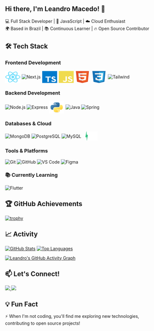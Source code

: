 <link rel="stylesheet" href="https://cdn.jsdelivr.net/gh/devicons/devicon@v2.15.1/devicon.min.css">

## Hi there, I'm Leandro Macedo! 👋

💻 Full Stack Developer | 🚀 JavaScript | ☁️ Cloud Enthusiast  
🌍 Based in Brazil | 📚 Continuous Learner | 🔥 Open Source Contributor



## 🛠️ Tech Stack

### Frontend Development
<div style="display: inline_block">
  <img align="center" alt="React" height="40" width="50" src="https://raw.githubusercontent.com/devicons/devicon/master/icons/react/react-original.svg">
  <img align="center" alt="Next.js" height="40" width="50" src="https://cdn.jsdelivr.net/gh/devicons/devicon/icons/nextjs/nextjs-original.svg">
  <img align="center" alt="TypeScript" height="40" width="50" src="https://raw.githubusercontent.com/devicons/devicon/master/icons/typescript/typescript-plain.svg">
  <img align="center" alt="JavaScript" height="40" width="50" src="https://raw.githubusercontent.com/devicons/devicon/master/icons/javascript/javascript-plain.svg">
  <img align="center" alt="HTML5" height="40" width="50" src="https://raw.githubusercontent.com/devicons/devicon/master/icons/html5/html5-original.svg">
  <img align="center" alt="CSS3" height="40" width="50" src="https://raw.githubusercontent.com/devicons/devicon/master/icons/css3/css3-original.svg">
  <img align="center" alt="Tailwind" height="40" width="50" src="https://cdn.jsdelivr.net/gh/devicons/devicon@v2.15.1/icons/tailwindcss/tailwindcss-plain.svg">
</div>

### Backend Development
<div style="display: inline_block">
  <img align="center" alt="Node.js" height="40" width="50" src="https://cdn.jsdelivr.net/gh/devicons/devicon/icons/nodejs/nodejs-original.svg">
  <img align="center" alt="Express" height="40" width="50" src="https://cdn.jsdelivr.net/gh/devicons/devicon/icons/express/express-original.svg">
  <img align="center" alt="Python" height="40" width="50" src="https://raw.githubusercontent.com/devicons/devicon/master/icons/python/python-original.svg">
  <img align="center" alt="Java" height="40" width="50" src="https://cdn.jsdelivr.net/gh/devicons/devicon/icons/java/java-original.svg">
  <img align="center" alt="Spring" height="40" width="50" src="https://cdn.jsdelivr.net/gh/devicons/devicon/icons/spring/spring-original.svg">
</div>

### Databases & Cloud
<div style="display: inline_block">
  <img align="center" alt="MongoDB" height="40" width="50" src="https://cdn.jsdelivr.net/gh/devicons/devicon/icons/mongodb/mongodb-original.svg">
  <img align="center" alt="PostgreSQL" height="40" width="50" src="https://cdn.jsdelivr.net/gh/devicons/devicon/icons/postgresql/postgresql-original.svg">
  <img align="center" alt="MySQL" height="40" width="50" src="https://cdn.jsdelivr.net/gh/devicons/devicon/icons/mysql/mysql-original.svg">
  <img align="center" alt="Supabase" height="30" width="40" style="margin: 0 10px" src="https://raw.githubusercontent.com/supabase/supabase/master/packages/common/assets/images/supabase-logo-wordmark--dark.svg">
  
</div>

### Tools & Platforms
<div style="display: inline_block">
  <img align="center" alt="Git" height="40" width="50" src="https://cdn.jsdelivr.net/gh/devicons/devicon/icons/git/git-original.svg">
  <img align="center" alt="GitHub" height="40" width="50" src="https://cdn.jsdelivr.net/gh/devicons/devicon/icons/github/github-original.svg">
  <img align="center" alt="VS Code" height="40" width="50" src="https://cdn.jsdelivr.net/gh/devicons/devicon/icons/vscode/vscode-original.svg">
  <img align="center" alt="Figma" height="40" width="50" src="https://cdn.jsdelivr.net/gh/devicons/devicon/icons/figma/figma-original.svg">
</div>

### 📚 Currently Learning
<div style="display: inline_block">
  <img align="center" alt="Flutter" height="40" width="50" src="https://cdn.jsdelivr.net/gh/devicons/devicon/icons/flutter/flutter-original.svg">
</div>

## 🏆 GitHub Achievements
[![trophy](https://github-profile-trophy.vercel.app/?username=leandromacedo117&theme=onedark&row=1&margin-w=15)](https://github.com/ryo-ma/github-profile-trophy)


## 📈 Activity 


[![GitHub Stats](https://github-readme-stats.vercel.app/api?username=seuusername&show_icons=true&theme=radical)](https://github.com/seuusername)
[![Top Languages](https://github-readme-stats.vercel.app/api/top-langs/?username=seuusername&layout=compact&theme=radical)](https://github.com/leandromacedo117)

[![Leandro's GitHub Activity Graph](https://github-readme-activity-graph.vercel.app/graph?username=leandromacedo117&theme=github-compact)](https://github.com/ashutosh00710/github-readme-activity-graph)

## 📫 Let's Connect!
<div> 
  <a href="https://www.linkedin.com/in/leandro-macedo-a16b67292/" target="_blank">
    <img src="https://img.shields.io/badge/LinkedIn-0077B5?style=for-the-badge&logo=linkedin&logoColor=white">
  </a>
  <a href="mailto:leeandromacedo117@gmail.com">
    <img src="https://img.shields.io/badge/Gmail-D14836?style=for-the-badge&logo=gmail&logoColor=white">
  </a>
<!--  <a href="https://portfolio-leandromacedo.vercel.app/" target="_blank">
    <img src="https://img.shields.io/badge/Portfolio-%23000000.svg?style=for-the-badge&logo=firefox&logoColor=white">
  </a> -->
</div>

## 💡 Fun Fact
⚡ When I'm not coding, you'll find me exploring new technologies, contributing to open source projects!
